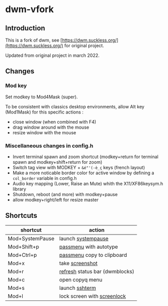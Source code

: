 # dwm-vfork

## Introduction

This is a fork of dwm, see [https://dwm.suckless.org/](https://dwm.suckless.org/) for original project.

Updated from original project in march 2022.

## Changes

### Mod key

Set modkey to Mod4Mask (super).

To be consistent with classics desktop environments, allow Alt key (Mod1Mask)
for this specific actions :

* close window (when combined with F4)
* drag window around with the mouse
* resize window with the mouse

### Miscellaneous changes in config.h

* Invert terminal spawn and zoom shortcut (modkey+return for terminal spawn and modkey+shift+return for zoom)
* Switch tag view with MODKEY + `&é"'(-è_ç` keys (french layout)
* Make a more noticable border color for active window by defining a `col_border` variable in config.h
* Audio key mapping (Lower, Raise an Mute) whith the X11/XF86keysym.h library
* Shutdown, reboot (and more) with modkey+pause
* allow modkey+right/left for resize master

## Shortcuts

| shortcut | action |
|------|------|
| Mod+SystemPause | launch [systempause](https://github.com/vgitv/dwm-utils/blob/master/bin/systempause) |
| Mod+Shift+p | [passmenu](https://github.com/vgitv/dwm-utils/blob/master/bin/notify-passmenu) with autotype |
| Mod+Ctrl+p | [passmenu](https://github.com/vgitv/dwm-utils/blob/master/bin/notify-passmenu) copy to clipboard |
| Mod+x | take [screenshot](https://github.com/vgitv/zenscript/blob/master/bin/screenshot) |
| Mod+r | [refresh](https://github.com/vgitv/dwm-utils/blob/master/bin/refresh-status) status bar (dwmblocks) |
| Mod+c | open copyq menu |
| Mod+s | launch [sshterm](https://github.com/vgitv/zenscript/blob/master/bin/sshterm) |
| Mod+l | lock screen with [screenlock](https://github.com/vgitv/dwm-utils/blob/master/bin/screenlock) |
